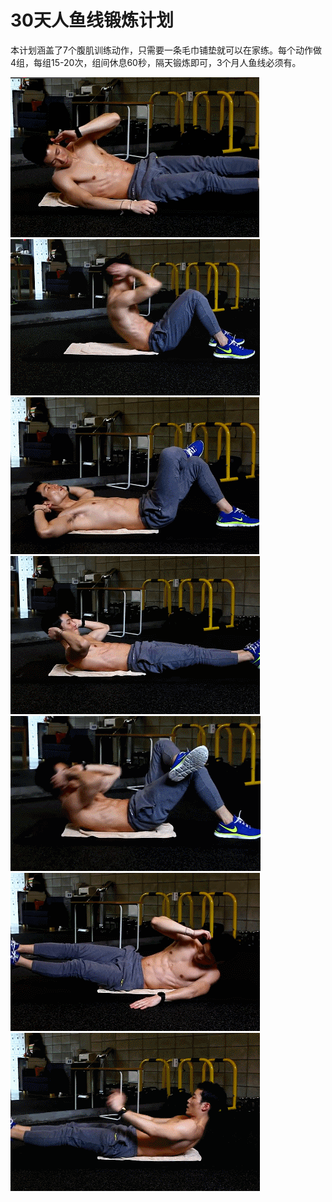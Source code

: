 # 30天人鱼线锻炼计划

本计划涵盖了7个腹肌训练动作，只需要一条毛巾铺垫就可以在家练。每个动作做4组，每组15-20次，组间休息60秒，隔天锻炼即可，3个月人鱼线必须有。

![](1.gif)
![](2.gif)
![](3.gif)
![](4.gif)
![](5.gif)
![](6.gif)
![](7.gif)